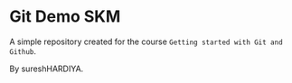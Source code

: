 # Git Demo SKM

A simple repository created for the course `Getting started with Git and Github`.

By sureshHARDIYA. 
